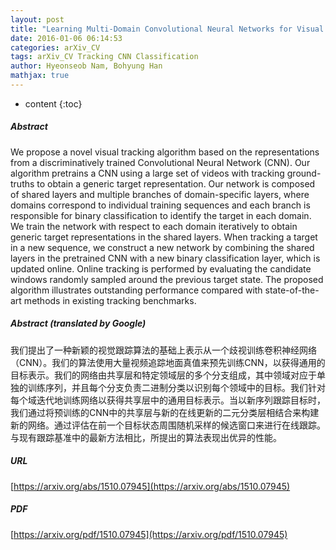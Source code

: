 ```yaml
---
layout: post
title: "Learning Multi-Domain Convolutional Neural Networks for Visual Tracking"
date: 2016-01-06 06:14:53
categories: arXiv_CV
tags: arXiv_CV Tracking CNN Classification
author: Hyeonseob Nam, Bohyung Han
mathjax: true
---
```


* content
{:toc}

##### Abstract
We propose a novel visual tracking algorithm based on the representations from a discriminatively trained Convolutional Neural Network (CNN). Our algorithm pretrains a CNN using a large set of videos with tracking ground-truths to obtain a generic target representation. Our network is composed of shared layers and multiple branches of domain-specific layers, where domains correspond to individual training sequences and each branch is responsible for binary classification to identify the target in each domain. We train the network with respect to each domain iteratively to obtain generic target representations in the shared layers. When tracking a target in a new sequence, we construct a new network by combining the shared layers in the pretrained CNN with a new binary classification layer, which is updated online. Online tracking is performed by evaluating the candidate windows randomly sampled around the previous target state. The proposed algorithm illustrates outstanding performance compared with state-of-the-art methods in existing tracking benchmarks.

##### Abstract (translated by Google)
我们提出了一种新颖的视觉跟踪算法的基础上表示从一个歧视训练卷积神经网络（CNN）。我们的算法使用大量视频追踪地面真值来预先训练CNN，以获得通用的目标表示。我们的网络由共享层和特定领域层的多个分支组成，其中领域对应于单独的训练序列，并且每个分支负责二进制分类以识别每个领域中的目标。我们针对每个域迭代地训练网络以获得共享层中的通用目标表示。当以新序列跟踪目标时，我们通过将预训练的CNN中的共享层与新的在线更新的二元分类层相结合来构建新的网络。通过评估在前一个目标状态周围随机采样的候选窗口来进行在线跟踪。与现有跟踪基准中的最新方法相比，所提出的算法表现出优异的性能。

##### URL
[https://arxiv.org/abs/1510.07945](https://arxiv.org/abs/1510.07945)

##### PDF
[https://arxiv.org/pdf/1510.07945](https://arxiv.org/pdf/1510.07945)

